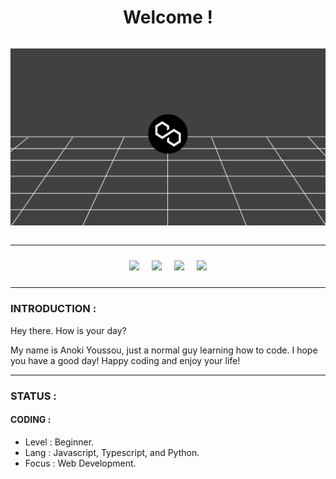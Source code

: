 <div style="display : grid; grid-template-columns : auto ; grid-template-rows : auto auto;" align="center">

# Welcome !

![banner](/banner.png)
  
----

<div style="display : flex; justify-content : center;">
  
<!--GITHUB-->
<a href="https://www.github.com/anokidev" style="margin : 10px;">
<img src="https://img.shields.io/github/followers/anokidev?color=black&label=GITHUB&logo=github&style=for-the-badge"/>
</a>

<!--YOUTUBE-->
<a href="https://www.youtube.com/channel/UCRPOp9IYKKzI8S4KLIyqYfw" style="margin : 10px;">
  <img src="https://img.shields.io/youtube/channel/subscribers/UCRPOp9IYKKzI8S4KLIyqYfw?color=red&label=YOUTUBE&logo=youtube&logoColor=red&style=for-the-badge"/>
</a>
  
<!--TWITTER-->
<a href="https://twitter.com/anokidev" style="margin : 10px;">
<img src="https://img.shields.io/twitter/follow/anokidev?color=blue&label=Twitter&logo=Twitter&style=for-the-badge"/>
</a>

<!--REDDIT-->
<a href="https://www.reddit.com/user/Anoki-Youssou" style="margin : 10px;">
<img src="https://img.shields.io/reddit/user-karma/combined/Anoki-Youssou?color=red&label=reddit&logo=reddit&style=for-the-badge"/>
</a>

</div>
  
</div>

----

### INTRODUCTION :

Hey there. How is your day?

My name is Anoki Youssou, just a normal guy learning how to code.
I hope you have a good day! Happy coding and enjoy your life!

----

### STATUS :

#### CODING :

- Level : Beginner.
- Lang : Javascript, Typescript, and Python.
- Focus : Web Development.
